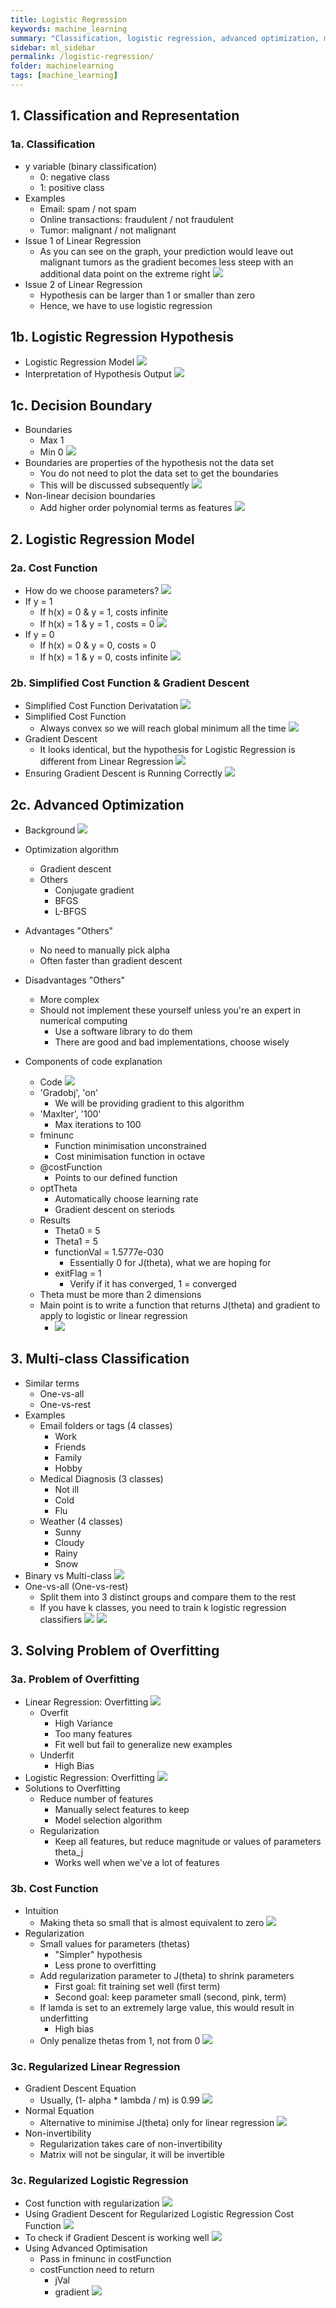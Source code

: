 ```yaml
---
title: Logistic Regression
keywords: machine_learning
summary: "Classification, logistic regression, advanced optimization, multi-class classification, overfitting, and regularization."
sidebar: ml_sidebar
permalink: /logistic-regression/
folder: machinelearning
tags: [machine_learning]
---
```


## 1. Classification and Representation

### 1a. Classification
- y variable (binary classification)
    - 0: negative class
    - 1: positive class
- Examples
    - Email: spam / not spam
    - Online transactions: fraudulent / not fraudulent
    - Tumor: malignant / not malignant
- Issue 1 of Linear Regression
    - As you can see on the graph, your prediction would leave out malignant tumors as the gradient becomes less steep with an additional data point on the extreme right
![](https://raw.githubusercontent.com/ritchieng/machine-learning-stanford/master/w3_logistic_regression_regularization/logistic_regression_classification.png)
- Issue 2 of Linear Regression
    - Hypothesis can be larger than 1 or smaller than zero
    - Hence, we have to use logistic regression

## 1b. Logistic Regression Hypothesis
- Logistic Regression Model
![](https://raw.githubusercontent.com/ritchieng/machine-learning-stanford/master/w3_logistic_regression_regularization/logistic_regression.png)
- Interpretation of Hypothesis Output
![](https://raw.githubusercontent.com/ritchieng/machine-learning-stanford/master/w3_logistic_regression_regularization/logistic_regression_interpretation.png)

## 1c. Decision Boundary
- Boundaries
    - Max 1
    - Min 0
![](https://raw.githubusercontent.com/ritchieng/machine-learning-stanford/master/w3_logistic_regression_regularization/logistic_regression_boundaries.png)
- Boundaries are properties of the hypothesis not the data set
    - You do not need to plot the data set to get the boundaries
    - This will be discussed subsequently
![](https://raw.githubusercontent.com/ritchieng/machine-learning-stanford/master/w3_logistic_regression_regularization/logistic_regression_boundaries2.png)
- Non-linear decision boundaries
    - Add higher order polynomial terms as features
![](https://raw.githubusercontent.com/ritchieng/machine-learning-stanford/master/w3_logistic_regression_regularization/logistic_regression_boundaries3.png)

## 2. Logistic Regression Model

### 2a. Cost Function
- How do we choose parameters?
![](https://raw.githubusercontent.com/ritchieng/machine-learning-stanford/master/w3_logistic_regression_regularization/logistic_regression_parameters.png)
- If y = 1
    - If h(x) = 0 & y = 1, costs infinite
    - If h(x) = 1 & y = 1
    , costs = 0
![](https://raw.githubusercontent.com/ritchieng/machine-learning-stanford/master/w3_logistic_regression_regularization/logistic_regression_parameters_y1.png)
- If y = 0
    - If h(x) = 0 & y = 0, costs = 0
    - If h(x) = 1 & y = 0, costs infinite
![](https://raw.githubusercontent.com/ritchieng/machine-learning-stanford/master/w3_logistic_regression_regularization/logistic_regression_parameters_y0.png)

### 2b. Simplified Cost Function & Gradient Descent
- Simplified Cost Function Derivatation
![](https://raw.githubusercontent.com/ritchieng/machine-learning-stanford/master/w3_logistic_regression_regularization/logistic_regression_simple.png)
- Simplified Cost Function
    - Always convex so we will reach global minimum all the time
![](https://raw.githubusercontent.com/ritchieng/machine-learning-stanford/master/w3_logistic_regression_regularization/logistic_regression_simple2.png)
- Gradient Descent
    - It looks identical, but the hypothesis for Logistic Regression is different from Linear Regression
![](https://raw.githubusercontent.com/ritchieng/machine-learning-stanford/master/w3_logistic_regression_regularization/logistic_regression_gd.png)
- Ensuring Gradient Descent is Running Correctly
![](https://raw.githubusercontent.com/ritchieng/machine-learning-stanford/master/w3_logistic_regression_regularization/logistic_regression_gd2.png)

## 2c. Advanced Optimization
- Background
![](https://raw.githubusercontent.com/ritchieng/machine-learning-stanford/master/w3_logistic_regression_regularization/optimisation.png)
- Optimization algorithm
    - Gradient descent
    - Others
        - Conjugate gradient
        - BFGS
        - L-BFGS
- Advantages "Others"
    - No need to manually pick alpha
    - Often faster than gradient descent
- Disadvantages "Others"
    - More complex
    - Should not implement these yourself unless you're an expert in numerical computing
        - Use a software library to do them
        - There are good and bad implementations, choose wisely

- Components of code explanation
    - Code
    ![](https://raw.githubusercontent.com/ritchieng/machine-learning-stanford/master/w3_logistic_regression_regularization/optimisation2.png)
    - 'Gradobj', 'on'
        - We will be providing gradient to this algorithm
    - 'MaxIter', '100'
        - Max iterations to 100
    - fminunc
        - Function minimisation unconstrained
        - Cost minimisation function in octave
    - @costFunction
        - Points to our defined function
    - optTheta
        - Automatically choose learning rate
        - Gradient descent on steriods
    - Results
        - Theta0 = 5
        - Theta1 = 5
        - functionVal = 1.5777e-030
            - Essentially 0 for J(theta), what we are hoping for
        - exitFlag = 1
            - Verify if it has converged, 1 = converged
    - Theta must be more than 2 dimensions
    - Main point is to write a function that returns J(theta) and gradient to apply to logistic or linear regression
        - ![](https://raw.githubusercontent.com/ritchieng/machine-learning-stanford/master/w3_logistic_regression_regularization/optimisation3.png)

## 3. Multi-class Classification
- Similar terms
    - One-vs-all
    - One-vs-rest
- Examples
    - Email folders or tags (4 classes)
        - Work
        - Friends
        - Family
        - Hobby
    - Medical Diagnosis (3 classes)
        - Not ill
        - Cold
        - Flu
    - Weather (4 classes)
        - Sunny
        - Cloudy
        - Rainy
        - Snow
- Binary vs Multi-class
![](https://raw.githubusercontent.com/ritchieng/machine-learning-stanford/master/w3_logistic_regression_regularization/multiclass_classification.png)
- One-vs-all (One-vs-rest)
    - Split them into 3 distinct groups and compare them to the rest
    - If you have k classes, you need to train k logistic regression classifiers
    ![](https://raw.githubusercontent.com/ritchieng/machine-learning-stanford/master/w3_logistic_regression_regularization/multiclass_classification2.png)
    ![](https://raw.githubusercontent.com/ritchieng/machine-learning-stanford/master/w3_logistic_regression_regularization/multiclass_classification3.png)

## 3. Solving Problem of Overfitting

### 3a. Problem of Overfitting
- Linear Regression: Overfitting
    ![](https://raw.githubusercontent.com/ritchieng/machine-learning-stanford/master/w3_logistic_regression_regularization/overfitting.png)
    - Overfit
        - High Variance
        - Too many features
        - Fit well but fail to generalize new examples
    - Underfit
        - High Bias
- Logistic Regression: Overfitting
    ![](https://raw.githubusercontent.com/ritchieng/machine-learning-stanford/master/w3_logistic_regression_regularization/overfitting2.png)
- Solutions to Overfitting
    - Reduce number of features
        - Manually select features to keep
        - Model selection algorithm
    - Regularization
         - Keep all features, but reduce magnitude or values of parameters theta_j
         - Works well when we've a lot of features

### 3b. Cost Function
- Intuition
    - Making theta so small that is almost equivalent to zero
    ![](https://raw.githubusercontent.com/ritchieng/machine-learning-stanford/master/w3_logistic_regression_regularization/theta_small.png)
- Regularization
    - Small values for parameters (thetas)
        - "Simpler" hypothesis
        - Less prone to overfitting
    - Add regularization parameter to J(theta) to shrink parameters
        - First goal: fit training set well (first term)
        - Second goal: keep parameter small (second, pink, term)
    - If lamda is set to an extremely large value, this would result in underfitting
        - High bias
    - Only penalize thetas from 1, not from 0
    ![](https://raw.githubusercontent.com/ritchieng/machine-learning-stanford/master/w3_logistic_regression_regularization/regularization1.png)


### 3c. Regularized Linear Regression
- Gradient Descent Equation
    - Usually, (1- alpha * lambda / m) is 0.99
    ![](https://raw.githubusercontent.com/ritchieng/machine-learning-stanford/master/w3_logistic_regression_regularization/gd_logistic_regularization.png)
- Normal Equation
    - Alternative to minimise J(theta) only for linear regression
![](https://raw.githubusercontent.com/ritchieng/machine-learning-stanford/master/w3_logistic_regression_regularization/normaleqn_regularization_lg.png)
- Non-invertibility
    - Regularization takes care of non-invertibility
    - Matrix will not be singular, it will be invertible

### 3c. Regularized Logistic Regression
- Cost function with regularization
![](https://raw.githubusercontent.com/ritchieng/machine-learning-stanford/master/w3_logistic_regression_regularization/regularization_lg.png)
- Using Gradient Descent for Regularized Logistic Regression Cost Function
![](https://raw.githubusercontent.com/ritchieng/machine-learning-stanford/master/w3_logistic_regression_regularization/regularization_lg_gd.png)
- To check if Gradient Descent is working well
![](https://raw.githubusercontent.com/ritchieng/machine-learning-stanford/master/w3_logistic_regression_regularization/regularization_lg_gd_check.png)
- Using Advanced Optimisation
    - Pass in fminunc in costFunction
    - costFunction need to return
        - jVal
        - gradient
        ![](https://raw.githubusercontent.com/ritchieng/machine-learning-stanford/master/w3_logistic_regression_regularization/regularization_lg_advopt.png)
